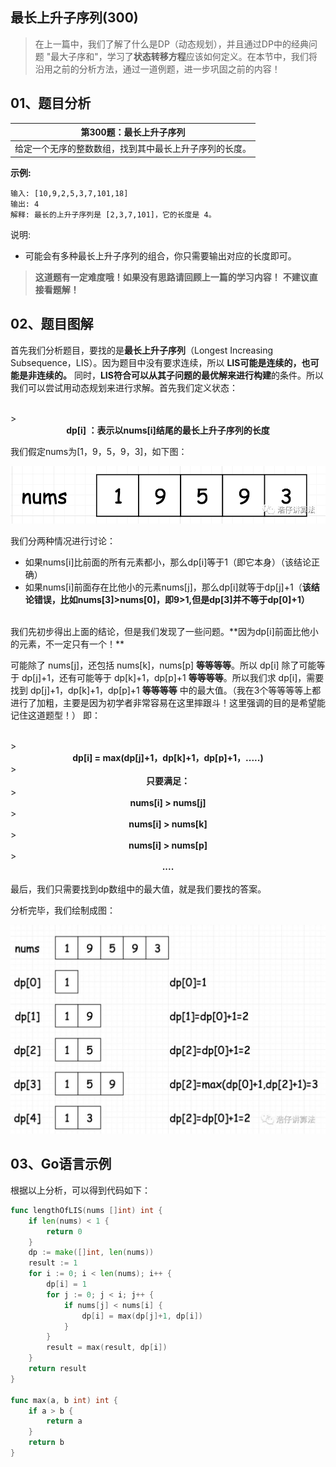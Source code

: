  
##  最长上升子序列(300)
 

> 在上一篇中，我们了解了什么是DP（动态规划），并且通过DP中的经典问题 "最大子序和"，学习了**状态转移方程**应该如何定义。在本节中，我们将沿用之前的分析方法，通过一道例题，进一步巩固之前的内容！
## 01、题目分析

| 第300题：最长上升子序列                                |
| ------------------------------------------------------ |
| 给定一个无序的整数数组，找到其中最长上升子序列的长度。 |

**示例:**

```
输入: [10,9,2,5,3,7,101,18]
输出: 4 
解释: 最长的上升子序列是 [2,3,7,101]，它的长度是 4。
```

说明:

- 可能会有多种最长上升子序列的组合，你只需要输出对应的长度即可。

> <b> 这道题有一定难度哦！如果没有思路请回顾上一篇的学习内容！</b>
> <b> 不建议直接看题解！</b>

## 02、题目图解

首先我们分析题目，要找的是**最长上升子序列**（Longest Increasing Subsequence，LIS）。因为题目中没有要求连续，所以 **LIS可能是连续的，也可能是非连续的。** 同时，**LIS符合可以从其子问题的最优解来进行构建**的条件。所以我们可以尝试用动态规划来进行求解。首先我们定义状态：

<br/>
> <center><b> dp[i] ：表示以nums[i]结尾的最长上升子序列的长度 </b></center>

我们假定nums为[1，9，5，9，3]，如下图：

<img src="203/1.png" alt="PNG" style="zoom:67%;" />

我们分两种情况进行讨论：

- 如果nums[i]比前面的所有元素都小，那么dp[i]等于1（即它本身）（该结论正确）
- 如果nums[i]前面存在比他小的元素nums[j]，那么dp[i]就等于dp[j]+1（**该结论错误，比如nums[3]>nums[0]，即9>1,但是dp[3]并不等于dp[0]+1）**

<br/>
我们先初步得出上面的结论，但是我们发现了一些问题。**因为dp[i]前面比他小的元素，不一定只有一个！**

可能除了 nums[j]，还包括 nums[k]，nums[p] **等等等等**。所以 dp[i] 除了可能等于 dp[j]+1，还有可能等于 dp[k]+1，dp[p]+1 **等等等等**。所以我们求 dp[i]，需要找到 dp[j]+1，dp[k]+1，dp[p]+1 **等等等等** 中的最大值。（我在3个等等等等上都进行了加粗，主要是因为初学者非常容易在这里摔跟斗！这里强调的目的是希望能记住这道题型！） 即：

<br/>
> <center><b> dp[i] = max(dp[j]+1，dp[k]+1，dp[p]+1，.....) </b></center>
> <center><b> 只要满足：</b></center>
> <center><b> nums[i] > nums[j] </b></center>
> <center><b> nums[i] > nums[k] </b></center>
> <center><b> nums[i] > nums[p] </b></center>
> <center><b> .... </b> </center>

<br/>
最后，我们只需要找到dp数组中的最大值，就是我们要找的答案。

分析完毕，我们绘制成图：

<img src="203/2.jpeg" alt="PNG" style="zoom:67%;" />

## 03、Go语言示例

根据以上分析，可以得到代码如下：

```go
func lengthOfLIS(nums []int) int {
	if len(nums) < 1 {
		return 0
	}
	dp := make([]int, len(nums))
	result := 1
	for i := 0; i < len(nums); i++ {
		dp[i] = 1
		for j := 0; j < i; j++ {
			if nums[j] < nums[i] {
				dp[i] = max(dp[j]+1, dp[i])
			}
		}
		result = max(result, dp[i])
	}
	return result
}

func max(a, b int) int {
	if a > b {
		return a
	}
	return b
}
```